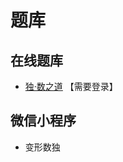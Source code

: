 # 题库

## 在线题库
- [独·数之道](http://www.sudokufans.org.cn/lx/game.index.php?type=jl) 【需要登录】

## 微信小程序
- 变形数独